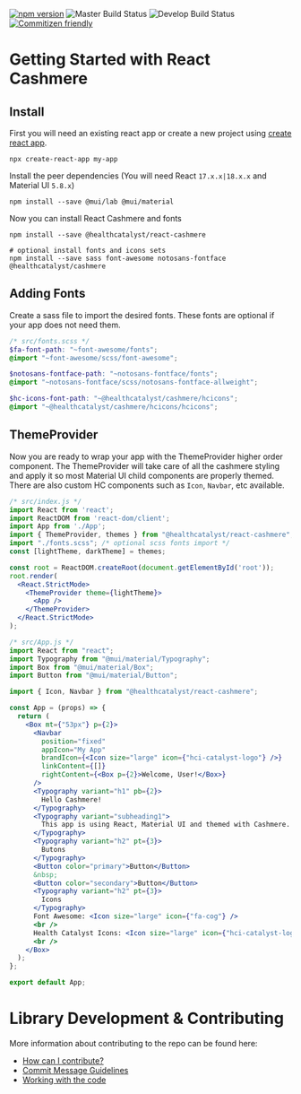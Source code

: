 [![npm version](https://badge.fury.io/js/@healthcatalyst%2Freact-cashmere.svg)](https://www.npmjs.com/package/@healthcatalyst/react-cashmere)
![Master Build Status](https://dev.azure.com/healthcatalyst/CAP/_apis/build/status/HealthCatalyst.react-cashmere?branchName=master)
![Develop Build Status](https://dev.azure.com/healthcatalyst/CAP/_apis/build/status/HealthCatalyst.react-cashmere?branchName=dev)
[![Commitizen friendly](https://img.shields.io/badge/commitizen-friendly-brightgreen.svg)](http://commitizen.github.io/cz-cli/)
# Getting Started with React Cashmere

## Install

First you will need an existing react app or create a new project using [create react app](https://reactjs.org/docs/create-a-new-react-app.html).

```
npx create-react-app my-app
```

Install the peer dependencies (You will need React `17.x.x|18.x.x` and Material UI `5.8.x`)

```shell
npm install --save @mui/lab @mui/material
```

Now you can install React Cashmere and fonts

```
npm install --save @healthcatalyst/react-cashmere

# optional install fonts and icons sets
npm install --save sass font-awesome notosans-fontface @healthcatalyst/cashmere
```

## Adding Fonts

Create a sass file to import the desired fonts. These fonts are optional if your app does not need them.

```scss
/* src/fonts.scss */
$fa-font-path: "~font-awesome/fonts";
@import "~font-awesome/scss/font-awesome";

$notosans-fontface-path: "~notosans-fontface/fonts";
@import "~notosans-fontface/scss/notosans-fontface-allweight";

$hc-icons-font-path: "~@healthcatalyst/cashmere/hcicons";
@import "~@healthcatalyst/cashmere/hcicons/hcicons";
```

## ThemeProvider 

Now you are ready to wrap your app with the ThemeProvider higher order component.
The ThemeProvider will take care of all the cashmere styling and apply it so most Material UI child components are properly themed. There are also custom HC components such as `Icon`, `Navbar`, etc available.

```jsx
/* src/index.js */
import React from 'react';
import ReactDOM from 'react-dom/client';
import App from './App';
import { ThemeProvider, themes } from "@healthcatalyst/react-cashmere";
import "./fonts.scss"; /* optional scss fonts import */
const [lightTheme, darkTheme] = themes;

const root = ReactDOM.createRoot(document.getElementById('root'));
root.render(
  <React.StrictMode>
    <ThemeProvider theme={lightTheme}>
      <App />
    </ThemeProvider>
  </React.StrictMode>
);
```

```jsx
/* src/App.js */
import React from "react";
import Typography from "@mui/material/Typography";
import Box from "@mui/material/Box";
import Button from "@mui/material/Button";

import { Icon, Navbar } from "@healthcatalyst/react-cashmere";

const App = (props) => {
  return (
    <Box mt={"53px"} p={2}>
      <Navbar
        position="fixed"
        appIcon="My App"
        brandIcon={<Icon size="large" icon={"hci-catalyst-logo"} />}
        linkContent={[]}
        rightContent={<Box p={2}>Welcome, User!</Box>}
      />
      <Typography variant="h1" pb={2}>
        Hello Cashmere!
      </Typography>
      <Typography variant="subheading1">
        This app is using React, Material UI and themed with Cashmere.
      </Typography>
      <Typography variant="h2" pt={3}>
        Butons
      </Typography>
      <Button color="primary">Button</Button>
      &nbsp;
      <Button color="secondary">Button</Button>
      <Typography variant="h2" pt={3}>
        Icons
      </Typography>
      Font Awesome: <Icon size="large" icon={"fa-cog"} />
      <br />
      Health Catalyst Icons: <Icon size="large" icon={"hci-catalyst-logo"} />
      <br />
    </Box>
  );
};

export default App;
```

# Library Development & Contributing

More information about contributing to the repo can be found here:
- [How can I contribute?](CONTRIBUTING.md#how-can-i-contribute)
- [Commit Message Guidelines](CONTRIBUTING.md#commit-message-guidelines)
- [Working with the code](CONTRIBUTING.md#working-with-the-code)
